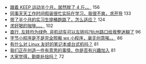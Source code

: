 - [跟着 KEEP 运动半个月，居然胖了 4 斤。。](https://www.v2ex.com/t/697621) 156
- [同事天天工作时间假装很忙实际在学习，我很不爽，求开导](https://www.v2ex.com/t/697604) 133
- [带了半个月的实习生提桶跑路了，怎么适应？](https://www.v2ex.com/t/697536) 124
- [求好喝的咖啡。。。](https://www.v2ex.com/t/697597) 102
- [直行, 左转均为绿色, 非机动车可以左转吗?杭州路口给我整迷糊了](https://www.v2ex.com/t/697566) 96
- [字节小程序是不是完全照搬 wx 小程序，毫无创意唉。。](https://www.v2ex.com/t/697560) 86
- [有什么对 Linux 友好的笔记本或台式机吗？](https://www.v2ex.com/t/697633) 81
- [我们正在创造一件有意思的事情，你是否有兴趣加入](https://www.v2ex.com/t/697700) 81
- [大家觉得，勤能补拙吗？](https://www.v2ex.com/t/697684) 72